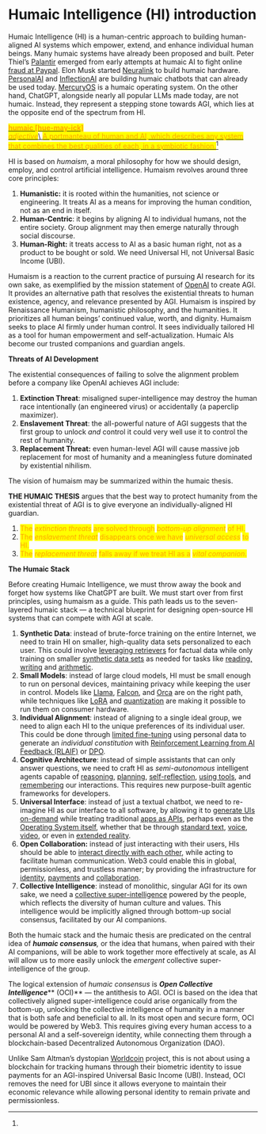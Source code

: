 # Humaic Intelligence (HI) introduction

Humaic Intelligence (HI) is a human-centric approach to building human-aligned AI systems which empower, extend, and enhance individual human beings. Many humaic systems have already been proposed and built. Peter Thiel’s [Palantir](https://www.palantir.com/) emerged from early attempts at humaic AI to fight online [fraud at Paypal](https://en.wikipedia.org/wiki/Zero\_to\_One). Elon Musk started [Neuralink](https://www.theverge.com/2017/3/27/15077864/elon-musk-neuralink-brain-computer-interface-ai-cyborgs) to build humaic hardware. [PersonalAI](https://www.personal.ai/) and [InflectionAI](https://inflection.ai/about) are building humaic chatbots that can already be used today. [MercuryOS](https://www.mercuryos.com/) is a humaic operating system. On the other hand, ChatGPT, alongside nearly all popular LLMs made today, are not humaic. Instead, they represent a stepping stone towards AGI, which lies at the opposite end of the spectrum from HI.

[<mark style="color:orange;">**humaic \[hue-may-ick\]**</mark>\
_<mark style="color:orange;">adjective</mark>_\ <mark style="color:orange;">A portmanteau of human and AI, which describes any system that combines the best qualities of each, in a symbiotic fashion.</mark>](#user-content-fn-1)[^1]

HI is based on _humaism_, a moral philosophy for how we should design, employ, and control artificial intelligence. Humaism revolves around three core principles:

1. **Humanistic:** it is rooted within the humanities, not science or engineering. It treats AI as a means for improving the human condition, not as an end in itself.
2. **Human-Centric**: it begins by aligning AI to individual humans, not the entire society. Group alignment may then emerge naturally through social discourse.
3. **Human-Right:** it treats access to AI as a basic human right, not as a product to be bought or sold. We need Universal HI, not Universal Basic Income (UBI).

Humaism is a reaction to the current practice of pursuing AI research for its own sake, as exemplified by the mission statement of [OpenAI](https://openai.com/) to create AGI. It provides an alternative path that resolves the existential threats to human existence, agency, and relevance presented by AGI. Humaism is inspired by Renaissance Humanism, humanistic philosophy, and the humanities. It prioritizes all human beings’ continued value, worth, and dignity. Humaism seeks to place AI firmly under human control. It sees individually tailored HI as a tool for human empowerment and self-actualization. Humaic AIs become our trusted companions and guardian angels.

**Threats of AI Development**

The existential consequences of failing to solve the alignment problem before a company like OpenAI achieves AGI include:

1. **Extinction Threat**: misaligned super-intelligence may destroy the human race intentionally (an engineered virus) or accidentally (a paperclip maximizer).
2. **Enslavement Threat**: the all-powerful nature of AGI suggests that the first group to unlock _and_ control it could very well use it to control the rest of humanity.
3. **Replacement Threat:** even human-level AGI will cause massive job replacement for most of humanity and a meaningless future dominated by existential nihilism.

The vision of humaism may be summarized within the humaic thesis.

**THE HUMAIC THESIS** argues that the best way to protect humanity from the existential threat of AGI is to give everyone an individually-aligned HI guardian.

1. <mark style="color:orange;">The</mark> <mark style="color:orange;"></mark>_<mark style="color:orange;">extinction threats</mark>_ <mark style="color:orange;"></mark><mark style="color:orange;">are solved through</mark> <mark style="color:orange;"></mark>_<mark style="color:orange;">bottom-up alignment</mark>_ <mark style="color:orange;"></mark><mark style="color:orange;">of HI.</mark>
2. <mark style="color:orange;">The</mark> <mark style="color:orange;"></mark>_<mark style="color:orange;">enslavement threat</mark>_ <mark style="color:orange;"></mark><mark style="color:orange;">disappears once we have</mark> <mark style="color:orange;"></mark>_<mark style="color:orange;">universal access</mark>_ <mark style="color:orange;"></mark><mark style="color:orange;">to HI.</mark>
3. <mark style="color:orange;">The</mark> <mark style="color:orange;"></mark>_<mark style="color:orange;">replacement threat</mark>_ <mark style="color:orange;"></mark><mark style="color:orange;">falls away if we treat HI as a</mark> <mark style="color:orange;"></mark>_<mark style="color:orange;">vital companion</mark>_<mark style="color:orange;">.</mark>

**The Humaic Stack**

Before creating Humaic Intelligence, we must throw away the book and forget how systems like ChatGPT are built. We must start over from first principles, using humaism as a guide. This path leads us to the seven-layered humaic stack — a technical blueprint for designing open-source HI systems that can compete with AGI at scale.&#x20;

1. **Synthetic Data**: instead of brute-force training on the entire Internet, we need to train HI on smaller, high-quality data sets personalized to each user. This could involve [leveraging retrievers](https://jalammar.github.io/illustrated-retrieval-transformer/) for factual data while only training on smaller [synthetic data sets](https://arxiv.org/abs/2306.11644) as needed for tasks like [reading, writing](https://arxiv.org/abs/2305.07759) and [arithmetic](https://arxiv.org/abs/2307.03381?utm\_source=substack\&utm\_medium=email).
2. **Small Models**: instead of large cloud models, HI must be small enough to run on personal devices, maintaining privacy while keeping the user in control. Models like [Llama](https://ai.meta.com/llama/), [Falcon](https://falconllm.tii.ae/), and [Orca](https://www.microsoft.com/en-us/research/publication/orca-progressive-learning-from-complex-explanation-traces-of-gpt-4/) are on the right path, while techniques like [LoRA](https://github.com/microsoft/LoRA) and [quantization](https://huggingface.co/blog/4bit-transformers-bitsandbytes) are making it possible to run them on consumer hardware.
3. **Individual Alignment**: instead of aligning to a single ideal group, we need to align each HI to the unique preferences of its individual user. This could be done through [limited fine-tuning](https://arxiv.org/abs/2305.11206) using personal data to generate an _individual constitution_ with [Reinforcement Learning from AI Feedback (RLAIF)](https://arxiv.org/abs/2212.08073) or [DPO](https://arxiv.org/abs/2305.18290).
4. **Cognitive Architecture**: instead of simple assistants that can only answer questions, we need to craft HI as _semi-autonomous_ intelligent agents capable of [reasoning](https://arxiv.org/abs/2210.03629), [planning](https://arxiv.org/abs/2305.10601), [self-reflection](https://arxiv.org/abs/2303.11366), [using tools](https://arxiv.org/abs/2305.15334?utm\_source=substack\&utm\_medium=email), and [remembering](https://arxiv.org/abs/2306.03901?utm\_source=substack\&utm\_medium=email) our interactions. This requires new purpose-built agentic frameworks for developers.
5. **Universal Interface**: instead of just a textual chatbot, we need to re-imagine HI as our interface to all software, by allowing it to [generate UIs on-demand](https://www.mercuryos.com/) while treating traditional [apps as APIs](https://arxiv.org/abs/2305.15334?utm\_source=substack\&utm\_medium=email), perhaps even as the [Operating System itself](https://en.wikipedia.org/wiki/Her\_\(film\)), whether that be through [standard text](https://github.com/oobabooga/text-generation-webui), [voice](https://elevenlabs.io/), [video](https://www.synthesia.io/), or even in [extended reality](https://twitter.com/rg3l3dr/status/1668642161309671424?ref\_src=twsrc%5Etfw%7Ctwcamp%5Etweetembed%7Ctwterm%5E1668642161309671424%7Ctwgr%5Ef4b85ee5f0eaeab5a7f4651e834e7bece8c82ba8%7Ctwcon%5Es1\_c10\&ref\_url=https%3A%2F%2Fpublish.twitter.com%2F%3Fquery%3Dhttps3A2F2Ftwitter.com2Frg3l3dr2Fstatus2F1668642161309671424widget%3DTweet).
6. **Open Collaboration:** instead of just interacting with their users, HIs should be able to [interact directly with each other](https://arxiv.org/abs/2304.03442), while acting to facilitate human communication. Web3 could enable this in global, permissionless, and trustless manner; by providing the infrastructure for [identity](https://www.w3.org/TR/did-core/), [payments](https://medium.com/alliancedao/the-convergence-of-ai-and-web-3-opportunities-and-challenges-45c28105e513) and [collaboration](https://blog.aragon.org/ai-daos-the-future-of-daos-powered-by-artificial-intelligence/).
7. **Collective Intelligence**: instead of monolithic, singular AGI for its own sake, we need a [collective super-intelligence](https://en.wikipedia.org/wiki/Collective\_intelligence) powered by the people, which reflects the diversity of human culture and values. This intelligence would be implicitly aligned through bottom-up social consensus, facilitated by our AI companions.

Both the humaic stack and the humaic thesis are predicated on the central idea of _**humaic consensus**,_ or the idea that humans, when paired with their AI companions, will be able to work together more effectively at scale, as AI will allow us to more easily unlock the _emergent_ collective super-intelligence of the group.

The logical extension of _humaic consensus_ is _**Open Collective Intelligence**_** (OCI)** — the antithesis to AGI. OCI is based on the idea that collectively aligned super-intelligence could arise organically from the bottom-up, unlocking the collective intelligence of humanity in a manner that is both safe and beneficial to all. In its most open and secure form, OCI would be powered by Web3. This requires giving every human access to a personal AI and a self-sovereign identity, while connecting them through a blockchain-based Decentralized Autonomous Organization (DAO).

Unlike Sam Altman’s dystopian [Worldcoin](https://whitepaper.worldcoin.org/) project, this is not about using a blockchain for tracking humans through their biometric identity to issue payments for an AGI-inspired Universal Basic Income (UBI). Instead, OCI removes the need for UBI since it allows everyone to maintain their economic relevance while allowing personal identity to remain private and permissionless.

[^1]: 
